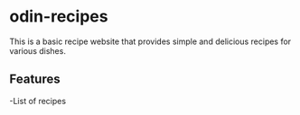 # odin-recipes
This is a basic recipe website that provides simple and delicious recipes for various dishes.
## Features
-List of recipes
